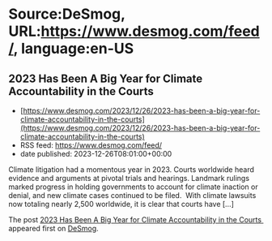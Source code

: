 # Source:DeSmog, URL:https://www.desmog.com/feed/, language:en-US

## 2023 Has Been A Big Year for Climate Accountability in the Courts
 - [https://www.desmog.com/2023/12/26/2023-has-been-a-big-year-for-climate-accountability-in-the-courts](https://www.desmog.com/2023/12/26/2023-has-been-a-big-year-for-climate-accountability-in-the-courts)
 - RSS feed: https://www.desmog.com/feed/
 - date published: 2023-12-26T08:01:00+00:00

<p>Climate litigation had a momentous year in 2023. Courts worldwide heard evidence and arguments at pivotal trials and hearings. Landmark rulings marked progress in holding governments to account for climate inaction or denial, and new climate cases continued to be filed.&#160; With climate lawsuits now totaling nearly 2,500 worldwide, it is clear that courts have [&#8230;]</p>
<p>The post <a href="https://www.desmog.com/2023/12/26/2023-has-been-a-big-year-for-climate-accountability-in-the-courts/">2023 Has Been A Big Year for Climate Accountability in the Courts </a> appeared first on <a href="https://www.desmog.com">DeSmog</a>.</p>

